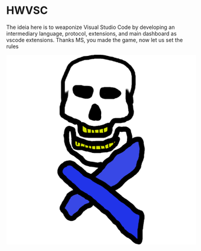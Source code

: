 # HWVSC

The ideia here is to weaponize Visual Studio Code by developing an intermediary language, protocol, extensions, and main dashboard as vscode extensions. Thanks MS, you made the game, now let us set the rules

![Logo](https://raw.githubusercontent.com/HWVSC/HWVSC/main/logo.png)
